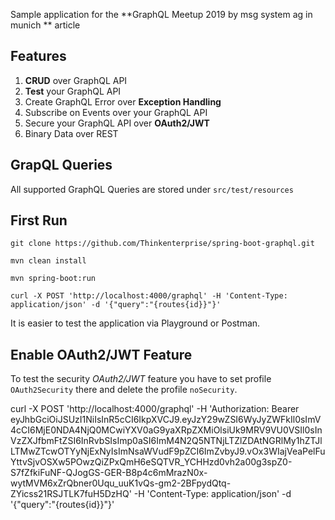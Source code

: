 Sample application for the **GraphQL Meetup 2019 by msg system ag in munich ** article 


## Features 

1. **CRUD** over GraphQL API 
2. **Test** your GraphQL API
3. Create GraphQL Error over **Exception Handling**
4. Subscribe on Events over your GraphQL API 
5. Secure your GraphQL API over **OAuth2/JWT** 
6. Binary Data over REST 


## GrapQL Queries 
All supported GraphQL Queries are stored under `src/test/resources`

## First Run    

`git clone https://github.com/Thinkenterprise/spring-boot-graphql.git`

`mvn clean install`

`mvn spring-boot:run`

`curl -X POST 'http://localhost:4000/graphql' -H 'Content-Type: application/json' -d '{"query":"{routes{id}}"}'`

It is easier to test the application via Playground or Postman. 


## Enable OAuth2/JWT Feature 

To test the security *OAuth2/JWT* feature you have to set profile `OAuth2Security` there and delete the profile `noSecurity`. 

curl -X POST 'http://localhost:4000/graphql' -H 'Authorization: Bearer eyJhbGciOiJSUzI1NiIsInR5cCI6IkpXVCJ9.eyJzY29wZSI6WyJyZWFkIl0sImV4cCI6MjE0NDA4NjQ0MCwiYXV0aG9yaXRpZXMiOlsiUk9MRV9VU0VSIl0sInVzZXJfbmFtZSI6InRvbSIsImp0aSI6ImM4N2Q5NTNjLTZlZDAtNGRlMy1hZTJlLTMwZTcwOTYyNjExNyIsImNsaWVudF9pZCI6ImZvbyJ9.vOx3WIajVeaPelFuYttvSjvOSXw5POwzQiZPxQmH6eSQTVR_YCHHzd0vh2a00g3spZ0-S7fZfkiFuNF-QJogGS-GER-B8p4c6mMrazN0x-wytMVM6xZrQbner0Uqu_uuK1vQs-gm2-2BFpydQtq-ZYicss21RSJTLK7fuH5DzHQ' -H 'Content-Type: application/json' -d '{"query":"{routes{id}}"}'


